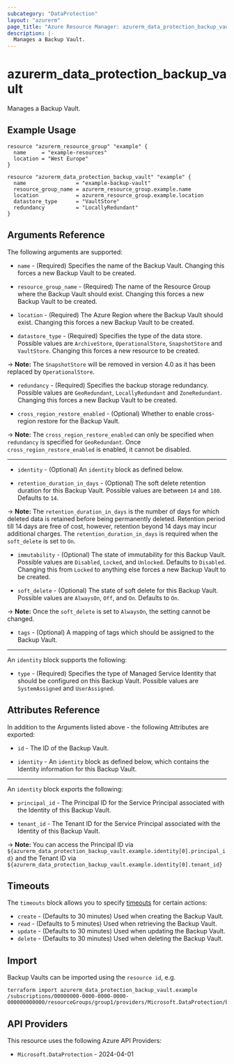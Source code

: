 ```yaml
---
subcategory: "DataProtection"
layout: "azurerm"
page_title: "Azure Resource Manager: azurerm_data_protection_backup_vault"
description: |-
  Manages a Backup Vault.
---
```


# azurerm_data_protection_backup_vault

Manages a Backup Vault.

## Example Usage

```hcl
resource "azurerm_resource_group" "example" {
  name     = "example-resources"
  location = "West Europe"
}

resource "azurerm_data_protection_backup_vault" "example" {
  name                = "example-backup-vault"
  resource_group_name = azurerm_resource_group.example.name
  location            = azurerm_resource_group.example.location
  datastore_type      = "VaultStore"
  redundancy          = "LocallyRedundant"
}
```

## Arguments Reference

The following arguments are supported:

* `name` - (Required) Specifies the name of the Backup Vault. Changing this forces a new Backup Vault to be created.

* `resource_group_name` - (Required) The name of the Resource Group where the Backup Vault should exist. Changing this forces a new Backup Vault to be created.

* `location` - (Required) The Azure Region where the Backup Vault should exist. Changing this forces a new Backup Vault to be created.

* `datastore_type` - (Required) Specifies the type of the data store. Possible values are `ArchiveStore`, `OperationalStore`, `SnapshotStore` and `VaultStore`. Changing this forces a new resource to be created.

-> **Note:** The `SnapshotStore` will be removed in version 4.0 as it has been replaced by `OperationalStore`.

* `redundancy` - (Required) Specifies the backup storage redundancy. Possible values are `GeoRedundant`, `LocallyRedundant` and `ZoneRedundant`. Changing this forces a new Backup Vault to be created.

* `cross_region_restore_enabled` - (Optional) Whether to enable cross-region restore for the Backup Vault.
 
-> **Note:** The `cross_region_restore_enabled` can only be specified when `redundancy` is specified for `GeoRedundant`. Once `cross_region_restore_enabled` is enabled, it cannot be disabled.

---

* `identity` - (Optional) An `identity` block as defined below.

* `retention_duration_in_days` - (Optional) The soft delete retention duration for this Backup Vault. Possible values are between `14` and `180`. Defaults to `14`.

-> **Note:** The `retention_duration_in_days` is the number of days for which deleted data is retained before being permanently deleted. Retention period till 14 days are free of cost, however, retention beyond 14 days may incur additional charges. The `retention_duration_in_days` is required when the `soft_delete` is set to `On`.

* `immutability` - (Optional) The state of immutability for this Backup Vault. Possible values are `Disabled`, `Locked`, and `Unlocked`. Defaults to `Disabled`. Changing this from `Locked` to anything else forces a new Backup Vault to be created.

* `soft_delete` - (Optional) The state of soft delete for this Backup Vault. Possible values are `AlwaysOn`, `Off`, and `On`. Defaults to `On`.

-> **Note:** Once the `soft_delete` is set to `AlwaysOn`, the setting cannot be changed.

* `tags` - (Optional) A mapping of tags which should be assigned to the Backup Vault.

---

An `identity` block supports the following:

* `type` - (Required) Specifies the type of Managed Service Identity that should be configured on this Backup Vault. Possible values are `SystemAssigned` and `UserAssigned`.

## Attributes Reference

In addition to the Arguments listed above - the following Attributes are exported:

* `id` - The ID of the Backup Vault.

* `identity` - An `identity` block as defined below, which contains the Identity information for this Backup Vault.

---

An `identity` block exports the following:

* `principal_id` - The Principal ID for the Service Principal associated with the Identity of this Backup Vault.

* `tenant_id` - The Tenant ID for the Service Principal associated with the Identity of this Backup Vault.

-> **Note:** You can access the Principal ID via `${azurerm_data_protection_backup_vault.example.identity[0].principal_id}` and the Tenant ID via `${azurerm_data_protection_backup_vault.example.identity[0].tenant_id}`

## Timeouts

The `timeouts` block allows you to specify [timeouts](https://developer.hashicorp.com/terraform/language/resources/configure#define-operation-timeouts) for certain actions:

* `create` - (Defaults to 30 minutes) Used when creating the Backup Vault.
* `read` - (Defaults to 5 minutes) Used when retrieving the Backup Vault.
* `update` - (Defaults to 30 minutes) Used when updating the Backup Vault.
* `delete` - (Defaults to 30 minutes) Used when deleting the Backup Vault.

## Import

Backup Vaults can be imported using the `resource id`, e.g.

```shell
terraform import azurerm_data_protection_backup_vault.example /subscriptions/00000000-0000-0000-0000-000000000000/resourceGroups/group1/providers/Microsoft.DataProtection/backupVaults/vault1
```

## API Providers
<!-- This section is generated, changes will be overwritten -->
This resource uses the following Azure API Providers:

* `Microsoft.DataProtection` - 2024-04-01
